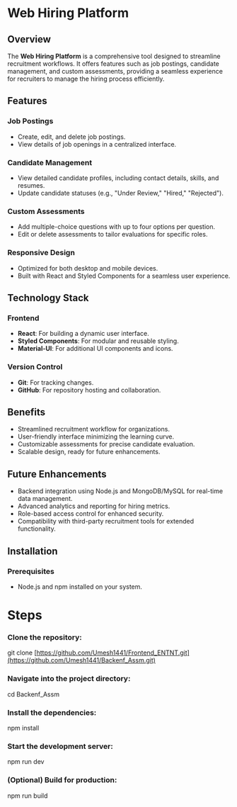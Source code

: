 # Web Hiring Platform

## Overview
The **Web Hiring Platform** is a comprehensive tool designed to streamline recruitment workflows. It offers features such as job postings, candidate management, and custom assessments, providing a seamless experience for recruiters to manage the hiring process efficiently.

## Features

### Job Postings
- Create, edit, and delete job postings.
- View details of job openings in a centralized interface.

### Candidate Management
- View detailed candidate profiles, including contact details, skills, and resumes.
- Update candidate statuses (e.g., "Under Review," "Hired," "Rejected").

### Custom Assessments
- Add multiple-choice questions with up to four options per question.
- Edit or delete assessments to tailor evaluations for specific roles.

### Responsive Design
- Optimized for both desktop and mobile devices.
- Built with React and Styled Components for a seamless user experience.

## Technology Stack

### Frontend
- **React**: For building a dynamic user interface.
- **Styled Components**: For modular and reusable styling.
- **Material-UI**: For additional UI components and icons.

### Version Control
- **Git**: For tracking changes.
- **GitHub**: For repository hosting and collaboration.

## Benefits
- Streamlined recruitment workflow for organizations.
- User-friendly interface minimizing the learning curve.
- Customizable assessments for precise candidate evaluation.
- Scalable design, ready for future enhancements.

## Future Enhancements
- Backend integration using Node.js and MongoDB/MySQL for real-time data management.
- Advanced analytics and reporting for hiring metrics.
- Role-based access control for enhanced security.
- Compatibility with third-party recruitment tools for extended functionality.

## Installation

### Prerequisites
- Node.js and npm installed on your system.

# Steps
### Clone the repository:
git clone [https://github.com/Umesh1441/Frontend_ENTNT.git](https://github.com/Umesh1441/Backenf_Assm.git)

### Navigate into the project directory:
cd Backenf_Assm

### Install the dependencies:
npm install

### Start the development server:
npm run dev

### (Optional) Build for production:
npm run build

